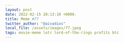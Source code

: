 ```yaml
---
layout: post
date: 2022-02-15 20:13:10 +0000.
title: Meme #77
twitter_author: "@aivadios"
local_file: /assets/images/77.jpeg
tags: movie-meme lotr lord-of-the-rings profits btc
---
```

